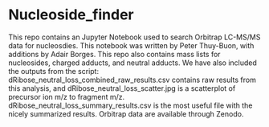 # Nucleoside_finder

This repo contains an Jupyter Notebook used to search Orbitrap LC-MS/MS data for nucleosdies. This notebook was written by Peter Thuy-Buon, with additions by Adair Borges. This repo also contains mass lists for nucleosides, charged adducts, and neutral adducts. We have also included the outputs from the script: dRibose_neutral_loss_combined_raw_results.csv contains raw results from this analysis, and dRibose_neutral_loss_scatter.jpg is a scatterplot of precursor ion m/z to fragment m/z. dRibose_neutral_loss_summary_results.csv is the most useful file with the nicely summarized results. Orbitrap data are available through Zenodo.  

